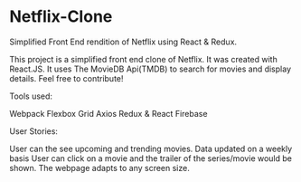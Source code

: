 # Netflix-Clone
Simplified Front End rendition of Netflix using React &amp; Redux.

This project is a simplified front end clone of Netflix. It was created with React.JS. It uses The MovieDB Api(TMDB) to search for movies and display details. Feel free to contribute!

Tools used:

Webpack
Flexbox
Grid
Axios
Redux & React
Firebase

User Stories:

User can the see upcoming and trending movies. Data updated on a weekly basis
User can click on a movie and the trailer of the series/movie would be shown.
The webpage adapts to any screen size.
